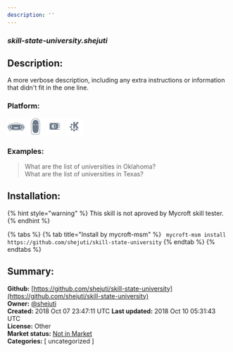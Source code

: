 ```yaml
---
description: ''
---
```


### _skill-state-university.shejuti_  
## Description:  
A more verbose description, including any extra instructions or
information that didn't fit in the one line.  
  
  
### Platform:  
 ![Mark I](../.gitbook/assets/mark-1-icon.png)  ![Mark II](../.gitbook/assets/mark-2-icon.png)  ![Picroft](../.gitbook/assets/picroft-icon.png)  ![plasmoid](../.gitbook/assets/kde.png)   
### Examples:  
> What are the list of universities in Oklahoma?  
> What are the list of universities in Texas?  
  
## Installation:  
{% hint style="warning" %}
This skill is not aproved by Mycroft skill tester.
{% endhint %}
    
{% tabs %}
{% tab title="Install by mycroft-msm" %}
``` mycroft-msm install https://github.com/shejuti/skill-state-university```
{% endtab %}
  {% endtabs %}
    
## Summary:  
**Github:** [https://github.com/shejuti/skill-state-university](https://github.com/shejuti/skill-state-university)  
**Owner:** [@shejuti](https://github.com/shejuti)  
**Created:** 2018 Oct 07 23:47:11 UTC  **Last updated:** 2018 Oct 10 05:31:43 UTC  
**License:** Other  
**Market status:** [Not in Market](https://market.mycroft.ai/skill/)  
**Categories:** [ uncategorized ]   
